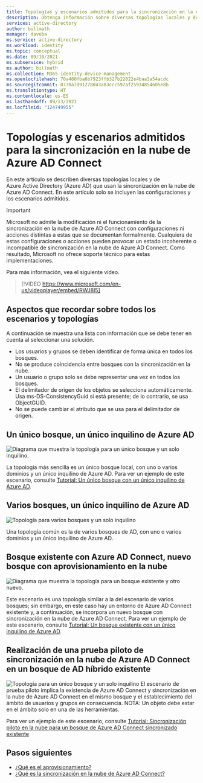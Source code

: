 ```yaml
---
title: Topologías y escenarios admitidos para la sincronización en la nube de Azure AD Connect
description: Obtenga información sobre diversas topologías locales y de Azure Active Directory (Azure AD) que usan la sincronización en la nube de Azure AD Connect.
services: active-directory
author: billmath
manager: daveba
ms.service: active-directory
ms.workload: identity
ms.topic: conceptual
ms.date: 09/10/2021
ms.subservice: hybrid
ms.author: billmath
ms.collection: M365-identity-device-management
ms.openlocfilehash: 70a480fba6b7923ffb327b22822e4baa3a54acdc
ms.sourcegitcommit: 0770a7d91278043a83ccc597af25934854605e8b
ms.translationtype: HT
ms.contentlocale: es-ES
ms.lasthandoff: 09/13/2021
ms.locfileid: "124749955"
---
```

# <a name="azure-ad-connect-cloud-sync-supported-topologies-and-scenarios"></a>Topologías y escenarios admitidos para la sincronización en la nube de Azure AD Connect
En este artículo se describen diversas topologías locales y de Azure Active Directory (Azure AD) que usan la sincronización en la nube de Azure AD Connect. En este artículo solo se incluyen las configuraciones y los escenarios admitidos.

> [!IMPORTANT]
> Microsoft no admite la modificación ni el funcionamiento de la sincronización en la nube de Azure AD Connect con configuraciones ni acciones distintas a estas que se documentan formalmente. Cualquiera de estas configuraciones o acciones pueden provocar un estado incoherente o incompatible de sincronización en la nube de Azure AD Connect. Como resultado, Microsoft no ofrece soporte técnico para estas implementaciones.

Para más información, vea el siguiente vídeo.

> [!VIDEO https://www.microsoft.com/en-us/videoplayer/embed/RWJ8l5]

## <a name="things-to-remember-about-all-scenarios-and-topologies"></a>Aspectos que recordar sobre todos los escenarios y topologías
A continuación se muestra una lista con información que se debe tener en cuenta al seleccionar una solución.

- Los usuarios y grupos se deben identificar de forma única en todos los bosques.
- No se produce coincidencia entre bosques con la sincronización en la nube.
- Un usuario o grupo solo se debe representar una vez en todos los bosques.
- El delimitador de origen de los objetos se selecciona automáticamente.  Usa ms-DS-ConsistencyGuid si está presente; de lo contrario, se usa ObjectGUID.
- No se puede cambiar el atributo que se usa para el delimitador de origen.

## <a name="single-forest-single-azure-ad-tenant"></a>Un único bosque, un único inquilino de Azure AD
![Diagrama que muestra la topología para un único bosque y un solo inquilino.](media/tutorial-single-forest/diagram-2.png)

La topología más sencilla es un único bosque local, con uno o varios dominios y un único inquilino de Azure AD.  Para ver un ejemplo de este escenario, consulte [Tutorial: Un único bosque con un único inquilino de Azure AD](tutorial-single-forest.md).


## <a name="multi-forest-single-azure-ad-tenant"></a>Varios bosques, un único inquilino de Azure AD
![Topología para varios bosques y un solo inquilino](media/plan-cloud-provisioning-topologies/multi-forest-2.png)

Una topología común es la de varios bosques de AD, con uno o varios dominios y un único inquilino de Azure AD.  

## <a name="existing-forest-with-azure-ad-connect-new-forest-with-cloud-provisioning"></a>Bosque existente con Azure AD Connect, nuevo bosque con aprovisionamiento en la nube
![Diagrama que muestra la topología para un bosque existente y otro nuevo.](media/tutorial-existing-forest/existing-forest-new-forest-2.png)

Este escenario es una topología similar a la del escenario de varios bosques; sin embargo, en este caso hay un entorno de Azure AD Connect existente y, a continuación, se incorpora un nuevo bosque con sincronización en la nube de Azure AD Connect.  Para ver un ejemplo de este escenario, consulte [Tutorial: Un bosque existente con un único inquilino de Azure AD](tutorial-existing-forest.md).

## <a name="piloting-azure-ad-connect-cloud-sync-in-an-existing-hybrid-ad-forest"></a>Realización de una prueba piloto de sincronización en la nube de Azure AD Connect en un bosque de AD híbrido existente
![Topología para un único bosque y un solo inquilino](media/tutorial-migrate-aadc-aadccp/diagram-2.png) El escenario de prueba piloto implica la existencia de Azure AD Connect y sincronización en la nube de Azure AD Connect en el mismo bosque y el establecimiento del ámbito de usuarios y grupos en consecuencia. NOTA:  Un objeto debe estar en el ámbito solo en una de las herramientas. 

Para ver un ejemplo de este escenario, consulte [Tutorial: Sincronización piloto en la nube para un bosque de Azure AD Connect sincronizado existente](tutorial-pilot-aadc-aadccp.md)



## <a name="next-steps"></a>Pasos siguientes 

- [¿Qué es el aprovisionamiento?](what-is-provisioning.md)
- [¿Qué es la sincronización en la nube de Azure AD Connect?](what-is-cloud-sync.md)


